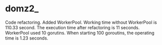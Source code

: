 # domz2_

Code refactoring. Added WorkerPool. Working time without WorkerPool is 110.33 second. The execution time after refactoring is 11 seconds. WorkerPool used 10 gorutins. When starting 100 goroutins, the operating time is 1.23 seconds.
